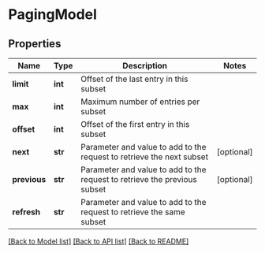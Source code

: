 # PagingModel

## Properties
Name | Type | Description | Notes
------------ | ------------- | ------------- | -------------
**limit** | **int** | Offset of the last entry in this subset | 
**max** | **int** | Maximum number of entries per subset | 
**offset** | **int** | Offset of the first entry in this subset | 
**next** | **str** | Parameter and value to add to the request to retrieve the next subset | [optional] 
**previous** | **str** | Parameter and value to add to the request to retrieve the previous subset | [optional] 
**refresh** | **str** | Parameter and value to add to the request to retrieve the same subset | 

[[Back to Model list]](../README.md#documentation-for-models) [[Back to API list]](../README.md#documentation-for-api-endpoints) [[Back to README]](../README.md)



